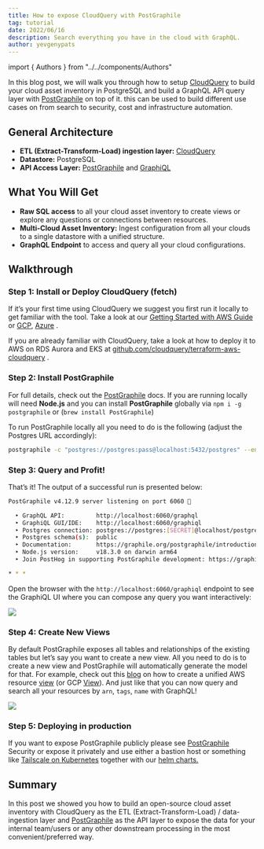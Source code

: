 ```yaml
---
title: How to expose CloudQuery with PostGraphile
tag: tutorial
date: 2022/06/16
description: Search everything you have in the cloud with GraphQL.
author: yevgenypats
---
```


import { Authors } from "../../components/Authors"

<Authors/>


In this blog post, we will walk you through how to setup [CloudQuery](https://github.com/cloudquery/cloudquery) to build your cloud asset inventory in PostgreSQL and build a GraphQL API query layer with [PostGraphile](https://github.com/graphile/postgraphile) on top of it. this can be used to build different use cases on from search to security, cost and infrastructure automation.


## **General Architecture**

- **ETL (Extract-Transform-Load) ingestion layer:** [CloudQuery](https://github.com/cloudquery/cloudquery)
- **Datastore:** PostgreSQL
- **API Access Layer:** [PostGraphile](https://github.com/graphile/postgraphile) and [GraphiQL](https://github.com/graphql/graphiql)

## What You Will Get

- **Raw SQL access** to all your cloud asset inventory to create views or explore any questions or connections between resources.
- **Multi-Cloud Asset Inventory:** Ingest configuration from all your clouds to a single datastore with a unified structure.
- **GraphQL Endpoint** to access and query all your cloud configurations.

## Walkthrough

### Step 1: **Install or Deploy CloudQuery (fetch)**

If it’s your first time using CloudQuery we suggest you first run it locally to get familiar with the tool. Take a look at our [Getting Started with AWS Guide](https://docs.cloudquery.io/docs/getting-started/getting-started-with-aws) or [GCP](https://docs.cloudquery.io/docs/getting-started/getting-started-with-gcp), [Azure](https://docs.cloudquery.io/docs/getting-started/getting-started-with-azure) .

If you are already familiar with CloudQuery, take a look at how to deploy it to AWS on RDS Aurora and EKS at [github.com/cloudquery/terraform-aws-cloudquery](https://github.com/cloudquery/terraform-aws-cloudquery) .

### Step 2: Install PostGraphile

For full details, check out the [PostGraphile](https://www.graphile.org/postgraphile/quick-start-guide/) docs. If you are running locally will need **Node.js** and you can install **PostGraphile** globally via `npm i -g postgraphile` or (`brew install PostGraphile`)

To run PostGraphile locally all you need to do is the following (adjust the Postgres URL accordingly):

```bash
postgraphile -c "postgres://postgres:pass@localhost:5432/postgres" --enhance-graphiql --skip-plugins graphile-build:NodePlugin --simple-collections only -p 6060
```

### Step 3: Query and Profit!

That’s it! The output of a successful run is presented below:

```bash
PostGraphile v4.12.9 server listening on port 6060 🚀

  ‣ GraphQL API:         http://localhost:6060/graphql
  ‣ GraphiQL GUI/IDE:    http://localhost:6060/graphiql
  ‣ Postgres connection: postgres://postgres:[SECRET]@localhost/postgres
  ‣ Postgres schema(s):  public
  ‣ Documentation:       https://graphile.org/postgraphile/introduction/
  ‣ Node.js version:     v18.3.0 on darwin arm64
  ‣ Join PostHog in supporting PostGraphile development: https://graphile.org/sponsor/

* * *
```

Open the browser with the `http://localhost:6060/graphiql` endpoint to see the GraphiQL UI where you can compose any query you want interactively:

![](/images/blog/cloudquery-postgraphile/step3.png)

### Step 4: Create New Views

By default PostGraphile exposes all tables and relationships of the existing tables but let’s say you want to create a new view. All you need to do is to create a new view and PostGraphile will automatically generate the model for that. For example, check out this [blog](https://www.cloudquery.io/blog/aws-resources-view) on how to create a unified AWS resource [view](https://github.com/cloudquery/cq-provider-aws/tree/main/views) (or GCP [View](https://github.com/cloudquery/cq-provider-gcp/tree/main/views)). And just like that you can now query and search all your resources by `arn`, `tags`, `name` with GraphQL!

![](/images/blog/cloudquery-postgraphile/step4.png)

### Step 5: Deploying in production

If you want to expose PostGraphile publicly please see [PostGraphile](https://www.graphile.org/postgraphile/security/) Security or expose it privately and use either a bastion host or something like [Tailscale on Kubernetes](https://tailscale.com/kb/1185/kubernetes/) together with our [helm charts.](https://github.com/cloudquery/helm-charts)

## Summary

In this post we showed you how to build an open-source cloud asset inventory with CloudQuery as the ETL (Extract-Transform-Load) / data-ingestion layer and [PostGraphile](https://www.graphile.org/) as the API layer to expose the data for your internal team/users or any other downstream processing in the most convenient/preferred way.
